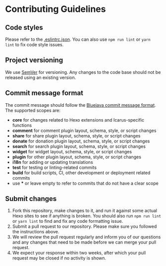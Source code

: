 # Contributing Guidelines

## Code styles

Please refer to the [.eslintrc.json](https://github.com/ppoffice/hexo-theme-icarus/blob/master/.eslintrc.json).
You can also use `npm run lint` or `yarn lint` to fix code style issues.

## Project versioning

We use [SemVer](http://semver.org/) for versioning.
Any changes to the code base should not be released using an existing version.

## Commit message format

The commit message should follow the [Bluejava commit message format](https://github.com/bluejava/git-commit-guide).
The supported scopes are:

- **core** for changes related to Hexo extensions and Icarus-specific functions
- **comment** for comment plugin layout, schema, style, or script changes
- **share** for share plugin layout, schema, style, or script changes
- **donate** for donation plugin layout, schema, style, or script changes
- **search** for search plugin layout, schema, style, or script changes
- **widget** for widget layout, schema, style, or script changes
- **plugin** for other plugin layout, schema, style, or script changes
- **i18n** for adding or updating translations
- **test** for testing or linting-related commits
- **build** for build scripts, CI, other development or deployment related commits
- use __\*__ or leave empty to refer to commits that do not have a clear scope

## Submit changes

1. Fork this repository, make changes to it, and run it against some actual Hexo sites to see if 
anything is broken.
You should also run `npm run lint` or `yarn lint` to find and fix any code formatting issue.
2. Submit a pull request to our repository. Please make sure you followed the instructions
above.
3. We will review the pull request regularly and inform you of our questions and any changes 
that need to be made before we can merge your pull request.
4. We expect your response within two weeks, after which your pull request may be closed if
no activity is shown.
